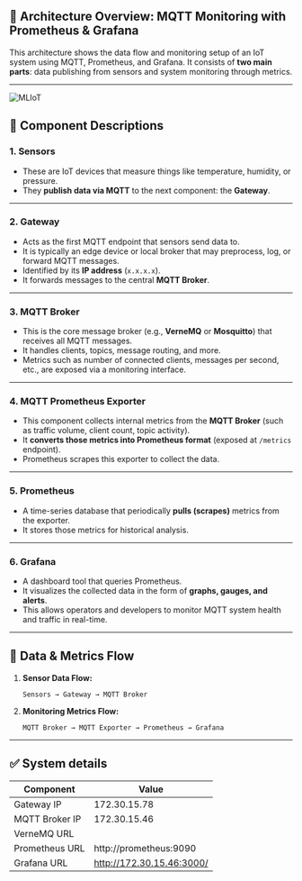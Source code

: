 ## 🧭 **Architecture Overview: MQTT Monitoring with Prometheus & Grafana**

This architecture shows the data flow and monitoring setup of an IoT system using MQTT, Prometheus, and Grafana. It consists of **two main parts**: data publishing from sensors and system monitoring through metrics.

---
![MLIoT](./assets/images/mqtt-visualization.png)

## 🧱 **Component Descriptions**

### 1. **Sensors**

* These are IoT devices that measure things like temperature, humidity, or pressure.
* They **publish data via MQTT** to the next component: the **Gateway**.

---

### 2. **Gateway**

* Acts as the first MQTT endpoint that sensors send data to.
* It is typically an edge device or local broker that may preprocess, log, or forward MQTT messages.
* Identified by its **IP address** (`x.x.x.x`).
* It forwards messages to the central **MQTT Broker**.

---

### 3. **MQTT Broker**

* This is the core message broker (e.g., **VerneMQ** or **Mosquitto**) that receives all MQTT messages.
* It handles clients, topics, message routing, and more.
* Metrics such as number of connected clients, messages per second, etc., are exposed via a monitoring interface.

---

### 4. **MQTT Prometheus Exporter**

* This component collects internal metrics from the **MQTT Broker** (such as traffic volume, client count, topic activity).
* It **converts those metrics into Prometheus format** (exposed at `/metrics` endpoint).
* Prometheus scrapes this exporter to collect the data.

---

### 5. **Prometheus**

* A time-series database that periodically **pulls (scrapes)** metrics from the exporter.
* It stores those metrics for historical analysis.

---

### 6. **Grafana**

* A dashboard tool that queries Prometheus.
* It visualizes the collected data in the form of **graphs, gauges, and alerts**.
* This allows operators and developers to monitor MQTT system health and traffic in real-time.

---

## 🔄 **Data & Metrics Flow**

1. **Sensor Data Flow:**

   ```
   Sensors → Gateway → MQTT Broker
   ```

2. **Monitoring Metrics Flow:**

   ```
   MQTT Broker → MQTT Exporter → Prometheus → Grafana
   ```

---

## ✅ **System details**

| Component      | Value                                                            |
| -------------- | ---------------------------------------------------------------- |
| Gateway IP     | 172.30.15.78 |
| MQTT Broker IP | 172.30.15.46 |
| VerneMQ URL    |  |
| Prometheus URL | http://prometheus:9090 |
| Grafana URL    | http://172.30.15.46:3000/ |

